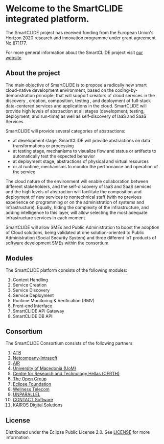 # Welcome to the SmartCLIDE integrated platform.
The SmartCLIDE project has received funding from the European Union's Horizon 2020 research and innovation programme under grant agreement No 871177.

For more general information about the SmartCLIDE project visit [our website](https://smartclide.eu/).

## About the project

The main objective of SmartCLIDE is to propose a radically new smart cloud-native development environment, based on the coding-by-demonstration principle, that will support creators of cloud services in the discovery , creation, composition, testing , and deployment of full-stack data-centered services and applications in the cloud. SmartCLIDE will provide high levels of abstraction at all stages (development, testing, deployment, and run-time) as well as self-discovery of IaaS and SaaS Services.

SmartCLIDE will provide several categories of abstractions:

* at development stage, SmartCLIDE will provide abstractions on data transformations or processing
* at testing stage, mechanisms to visualize flow and status or artifacts to automatically test the expected behavior
* at deployment stage, abstractions of physical and virtual resources
* or at runtime, mechanisms to monitor the performance and operation of the service

The cloud nature of the environment will enable collaboration between different stakeholders, and the self-discovery of IaaS and SaaS services and the high levels of abstraction will facilitate the composition and deployment of new services to nontechnical staff (with no previous experience on programming or on the administration of systems and infrastructure). Equally, hiding the complexity of the infrastructure, and adding intelligence to this layer, will allow selecting the most adequate infrastructure services in each moment.

SmartCLIDE will allow SMEs and Public Administration to boost the adoption of Cloud solutions, being validated at one solution-oriented to Public Administration (Social Security System) and three different IoT products of software development SMEs within the consortium.

## Modules

The SmartCLIDE platform consists of the following modules:

1. Context Handling
2. Service Creation
3. Service Discovery
4. Service Deployment 
5. Runtime Monitoring & Verification (RMV)
6. Front-end Interface
7. SmartCLIDE API Gateway
8. SmartCLIDE DB API

## Consortium

The SmartCLIDE Consortium consists of the following partners:

1. [ATB](https://www.atb-bremen.de/)
2. [Netcompany-Intrasoft](https://www.netcompany-intrasoft.com/)
3. [AIR](https://air-institute.com/)
4. [University of Macedonia (UoM)](https://www.uom.gr/en)
5. [Centre for Research and Technology Hellas (CERTH)](https://www.certh.gr/root.en.aspx)
6. [The Open Group](https://www.opengroup.org/)
7. [Eclipse Foundation](https://www.eclipse.org/)
8. [Wellness Telecom](https://wellnesstg.com/en/)
9. [UNPARALLEL](https://www.unparallel.pt/)
10. [CONTACT Software](https://www.contact-software.com/en/)
11. [KAIROS Digital Solutions](https://kairosds.com/)

## License

Distributed under the Eclipse Public License 2.0. See [LICENSE](https://github.com/eclipse-researchlabs/smartclide-docs/blob/master/LICENSE) for more information.